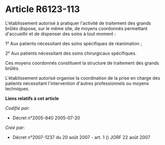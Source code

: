 # Article R6123-113

L'établissement autorisé à pratiquer l'activité de traitement des grands brûlés dispose, sur le même site, de moyens
coordonnés permettant d'accueillir et de dispenser des soins à tout moment :

1° Aux patients nécessitant des soins spécifiques de réanimation ;

2° Aux patients nécessitant des soins chirurgicaux spécifiques.

Ces moyens coordonnés constituent la structure de traitement des grands brûlés.

L'établissement autorisé organise la coordination de la prise en charge des patients nécessitant l'intervention d'autres
professionnels ou moyens techniques.

**Liens relatifs à cet article**

_Codifié par_:

  - Décret n°2005-840 2005-07-20

_Créé par_:

  - Décret n°2007-1237 du 20 août 2007 - art. 1 () JORF 22 août 2007
